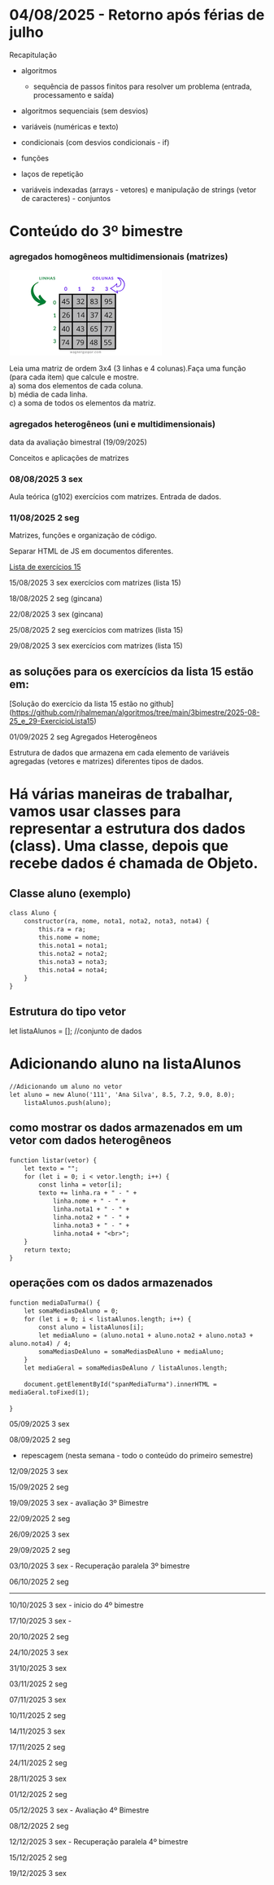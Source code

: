 # 04/08/2025 - Retorno após férias de julho

Recapitulação
- algoritmos
  - sequência de passos finitos para resolver um problema (entrada, processamento e saída)

- algoritmos sequenciais (sem desvios)
- variáveis (numéricas e texto)
- condicionais (com desvios condicionais - if)
- funções
- laços de repetição
- variáveis indexadas (arrays - vetores) e manipulação de strings (vetor de caracteres) - conjuntos

# Conteúdo do 3º bimestre

### agregados homogêneos multidimensionais (matrizes)
![alt text](matrizBidimensional.png)

 <p>Leia uma matriz de ordem 3x4 (3 linhas e 4 colunas).Faça uma
        função (para cada item) que calcule e mostre.<br>
        a) soma dos elementos de cada coluna.<br>
        b) média de cada linha.<br>
        c) a soma de todos os elementos da matriz.<br></p>



### agregados heterogêneos (uni e multidimensionais)


data da avaliação bimestral (19/09/2025)

Conceitos e aplicações de matrizes

### 08/08/2025		3	sex
Aula teórica (g102) exercícios com matrizes. Entrada de dados.


### 11/08/2025		2	seg
Matrizes, funções e organização de código.


Separar HTML de JS em documentos diferentes.


[Lista de exercícios 15](https://github.com/rjhalmeman/algoritmos/blob/main/3bimestre/Listas%20de%20exerc%C3%ADcios/AL15%20-%20Algoritmos%20-%20Matrizes.md)




15/08/2025		3	sex exercícios com matrizes (lista 15)

18/08/2025		2	seg (gincana)

22/08/2025		3	sex (gincana)

25/08/2025		2	seg exercícios com matrizes (lista 15)

29/08/2025		3	sex exercícios com matrizes (lista 15)

## as soluções para os exercícios da lista 15 estão em:

[Solução do exercício da lista 15 estão no github] (https://github.com/rjhalmeman/algoritmos/tree/main/3bimestre/2025-08-25_e_29-ExercicioLista15)

01/09/2025		2	seg Agregados Heterogêneos 

Estrutura de dados que armazena em cada elemento de variáveis agregadas (vetores e matrizes) diferentes tipos de dados. 

# Há várias maneiras de trabalhar, vamos usar classes para representar a estrutura dos dados (class). Uma classe, depois que recebe dados é chamada de Objeto.

## Classe aluno (exemplo)
```
class Aluno {
    constructor(ra, nome, nota1, nota2, nota3, nota4) {
        this.ra = ra;
        this.nome = nome;
        this.nota1 = nota1;
        this.nota2 = nota2;
        this.nota3 = nota3;
        this.nota4 = nota4;
    }
}
```

## Estrutura do tipo vetor
let listaAlunos = []; //conjunto de dados

# Adicionando aluno na listaAlunos

```
//Adicionando um aluno no vetor
let aluno = new Aluno('111', 'Ana Silva', 8.5, 7.2, 9.0, 8.0);
    listaAlunos.push(aluno);
```

## como mostrar os dados armazenados em um vetor com dados heterogêneos
```
function listar(vetor) {
    let texto = "";
    for (let i = 0; i < vetor.length; i++) {
        const linha = vetor[i];
        texto += linha.ra + " - " +
            linha.nome + " - " +
            linha.nota1 + " - " +
            linha.nota2 + " - " +
            linha.nota3 + " - " +
            linha.nota4 + "<br>";
    }
    return texto;
}
```

## operações com os dados armazenados
```
function mediaDaTurma() {
    let somaMediasDeAluno = 0;
    for (let i = 0; i < listaAlunos.length; i++) {
        const aluno = listaAlunos[i];
        let mediaAluno = (aluno.nota1 + aluno.nota2 + aluno.nota3 + aluno.nota4) / 4;
        somaMediasDeAluno = somaMediasDeAluno + mediaAluno;
    }
    let mediaGeral = somaMediasDeAluno / listaAlunos.length;

    document.getElementById("spanMediaTurma").innerHTML = mediaGeral.toFixed(1);

}
```



05/09/2025		3	sex

08/09/2025		2	seg
 
 - repescagem (nesta semana - todo o conteúdo do primeiro semestre)
  
12/09/2025		3	sex

15/09/2025		2	seg

19/09/2025		3	sex - avaliação 3º Bimestre

22/09/2025		2	seg

26/09/2025		3	sex

29/09/2025		2	seg

03/10/2025		3	sex -	Recuperação paralela 3º bimestre

06/10/2025		2	seg


--- 

10/10/2025		3	sex -  inicio do 4º bimestre

17/10/2025		3	sex - 

20/10/2025		2	seg

24/10/2025		3	sex

31/10/2025		3	sex

03/11/2025		2	seg

07/11/2025		3	sex

10/11/2025		2	seg

14/11/2025		3	sex

17/11/2025		2	seg

24/11/2025		2	seg

28/11/2025		3	sex

01/12/2025		2	seg

05/12/2025		3	sex - Avaliação 4º Bimestre

08/12/2025		2	seg

12/12/2025		3	sex - Recuperação paralela 4º bimestre

15/12/2025		2	seg

19/12/2025		3	sex


